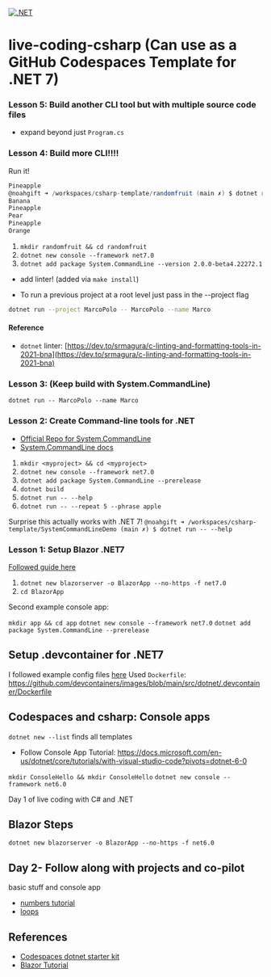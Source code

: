 [![.NET](https://github.com/nogibjj/live-coding-csharp/actions/workflows/main.yml/badge.svg)](https://github.com/nogibjj/live-coding-csharp/actions/workflows/main.yml)

# live-coding-csharp (Can use as a GitHub Codespaces Template for .NET 7)

### Lesson 5:  Build another CLI tool but with multiple source code files

* expand beyond just `Program.cs`


### Lesson 4:  Build more CLI!!!!

Run it!

```csharp
Pineapple
@noahgift ➜ /workspaces/csharp-template/randomfruit (main ✗) $ dotnet run -- --count 5
Banana
Pineapple
Pear
Pineapple
Orange
```


1. `mkdir randomfruit && cd randomfruit`
2. `dotnet new console --framework net7.0`
3. `dotnet add package System.CommandLine --version 2.0.0-beta4.22272.1`


* add linter! (added via `make install`)

* To run a previous project at a root level just pass in the --project flag
```bash
dotnet run --project MarcoPolo -- MarcoPolo --name Marco
```

#### Reference

* `dotnet` linter:  [https://dev.to/srmagura/c-linting-and-formatting-tools-in-2021-bna](https://dev.to/srmagura/c-linting-and-formatting-tools-in-2021-bna)


### Lesson 3: (Keep build with System.CommandLine)


`dotnet run -- MarcoPolo --name Marco`

### Lesson 2:  Create Command-line tools for .NET

* [Official Repo for System.CommandLine](https://github.com/dotnet/command-line-api)
* [System.CommandLine docs](https://learn.microsoft.com/en-us/dotnet/standard/commandline/get-started-tutorial)

1. `mkdir <myproject> && cd <myproject>`
2. `dotnet new console --framework net7.0`
3. `dotnet add package System.CommandLine --prerelease`
4. `dotnet build`
5. `dotnet run -- --help`
6. `dotnet run -- --repeat 5 --phrase apple`

Surprise this actually works with .NET 7!
`@noahgift ➜ /workspaces/csharp-template/SystemCommandLineDemo (main ✗) $ dotnet run -- --help`

### Lesson 1:  Setup Blazor .NET7

[Followed guide here](https://dotnet.microsoft.com/en-us/learn/aspnet/blazor-tutorial/install)
1. `dotnet new blazorserver -o BlazorApp --no-https -f net7.0`
2. `cd BlazorApp`

Second example console app:

`mkdir app && cd app`
`dotnet new console --framework net7.0`
`dotnet add package System.CommandLine --prerelease`


## Setup .devcontainer for .NET7

I followed example config files [here](https://github.com/devcontainers/images/tree/main/src/dotnet)
Used `Dockerfile`:  https://github.com/devcontainers/images/blob/main/src/dotnet/.devcontainer/Dockerfile

## Codespaces and csharp:  Console apps

`dotnet new --list` finds all templates
* Follow Console App Tutorial:  https://docs.microsoft.com/en-us/dotnet/core/tutorials/with-visual-studio-code?pivots=dotnet-6-0

`mkdir ConsoleHello && mkdir ConsoleHello`
`dotnet new console --framework net6.0`

Day 1 of live coding with C# and .NET

## Blazor Steps

`dotnet new blazorserver -o BlazorApp --no-https -f net6.0`

## Day 2- Follow along with projects and co-pilot

basic stuff and console app

* [numbers tutorial](https://docs.microsoft.com/en-us/dotnet/csharp/tour-of-csharp/tutorials/numbers-in-csharp-local)
* [loops](https://docs.microsoft.com/en-us/dotnet/csharp/tour-of-csharp/tutorials/branches-and-loops-local)


## References

* [Codespaces dotnet starter kit](https://github.com/codespaces-examples/dotnetcore)
* [Blazor Tutorial](https://dotnet.microsoft.com/en-us/learn/aspnet/blazor-tutorial/create)
